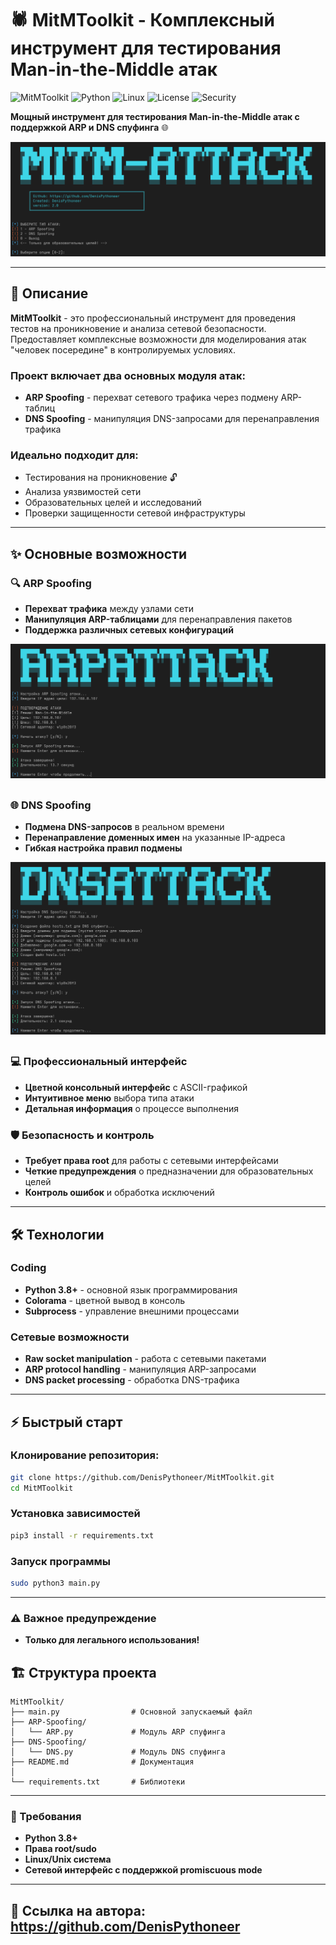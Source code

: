 # 🕷️ MitMToolkit - Комплексный инструмент для тестирования Man-in-the-Middle атак

![MitMToolkit](https://img.shields.io/badge/Version-2.0-blue)
![Python](https://img.shields.io/badge/Python-3.8+-green)
![Linux](https://img.shields.io/badge/Linux-Fedora%20%7C%20Kali%20%7C%20Ubuntu-red)
![License](https://img.shields.io/badge/License-MIT-blue)
![Security](https://img.shields.io/badge/Security-Penetration%20Testing-orange)

**Мощный инструмент для тестирования Man-in-the-Middle атак с поддержкой ARP и DNS спуфинга** 🌐

![Скриншот интерфейса main.py](https://raw.githubusercontent.com/DenisPythoneer/MitMToolkit/main/image/screenshotOne.png)

---

## 📖 Описание

**MitMToolkit** - это профессиональный инструмент для проведения тестов на проникновение и анализа сетевой безопасности. Предоставляет комплексные возможности для моделирования атак "человек посередине" в контролируемых условиях.

### Проект включает два основных модуля атак:
- **ARP Spoofing** - перехват сетевого трафика через подмену ARP-таблиц
- **DNS Spoofing** - манипуляция DNS-запросами для перенаправления трафика

### Идеально подходит для:
- Тестирования на проникновение 🔓
- Анализа уязвимостей сети
- Образовательных целей и исследований
- Проверки защищенности сетевой инфраструктуры

---

## ✨ Основные возможности

### 🔍 ARP Spoofing
- **Перехват трафика** между узлами сети
- **Манипуляция ARP-таблицами** для перенаправления пакетов
- **Поддержка различных сетевых конфигураций**

![Скриншот интерфейса ARP.py](https://raw.githubusercontent.com/DenisPythoneer/MitMToolkit/main/image/screenshotTwo.png)

##

### 🌐 DNS Spoofing  
- **Подмена DNS-запросов** в реальном времени
- **Перенаправление доменных имен** на указанные IP-адреса
- **Гибкая настройка правил подмены**

![Скриншот интерфейса DNS.py](https://raw.githubusercontent.com/DenisPythoneer/MitMToolkit/main/image/screenshotThree.png)

##

### 💻 Профессиональный интерфейс
- **Цветной консольный интерфейс** с ASCII-графикой
- **Интуитивное меню** выбора типа атаки
- **Детальная информация** о процессе выполнения

### 🛡️ Безопасность и контроль
- **Требует права root** для работы с сетевыми интерфейсами
- **Четкие предупреждения** о предназначении для образовательных целей
- **Контроль ошибок** и обработка исключений

---

## 🛠 Технологии

### Coding
- **Python 3.8+** - основной язык программирования
- **Colorama** - цветной вывод в консоль
- **Subprocess** - управление внешними процессами

### Сетевые возможности
- **Raw socket manipulation** - работа с сетевыми пакетами
- **ARP protocol handling** - манипуляция ARP-запросами
- **DNS packet processing** - обработка DNS-трафика

---

## ⚡ Быстрый старт

### **Клонирование репозитория:**
```bash
git clone https://github.com/DenisPythoneer/MitMToolkit.git
cd MitMToolkit
```

### Установка зависимостей
```bash
pip3 install -r requirements.txt
```

### Запуск программы
```bash
sudo python3 main.py
```
---

### ⚠️ Важное предупреждение
- **Только для легального использования!**

##

## 🏗️ Структура проекта
```text
MitMToolkit/
├── main.py                # Основной запускаемый файл
├── ARP-Spoofing/
│   └── ARP.py             # Модуль ARP спуфинга
├── DNS-Spoofing/
│   └── DNS.py             # Модуль DNS спуфинга
├── README.md              # Документация
│
└── requirements.txt       # Библиотеки
```
---

### 🔧 Требования
- **Python 3.8+**
- **Права root/sudo**
- **Linux/Unix система**
- **Сетевой интерфейс с поддержкой promiscuous mode**

---

## 🔗 Ссылка на автора: https://github.com/DenisPythoneer
